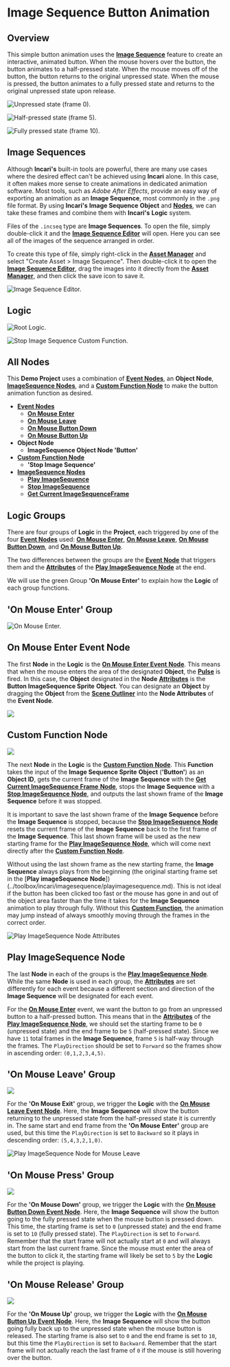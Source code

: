 # Image Sequence Button Animation

## Overview

This simple button animation uses the [**Image Sequence**](4-methods-of-animation.md#3.-image-sequence) feature to create an interactive, animated button. When the mouse hovers over the button, the button animates to a half-pressed state.  When the mouse moves off of the button, the button returns to the original unpressed state.  When the mouse is pressed, the button animates to a fully pressed state and returns to the original unpressed state upon release.

![Unpressed state (frame 0).](../.gitbook/assets/demoimgsq-unpressed.png)

![Half-pressed state (frame 5).](../.gitbook/assets/demoimgsq-halfpressed.png)

![Fully pressed state (frame 10).](../.gitbook/assets/demoimgsq-fullypressed.png)

## Image Sequences

Although **Incari's** built-in tools are powerful, there are many use cases where the desired effect can't be achieved using **Incari** alone. In this case, it often makes more sense to create animations in dedicated animation software. Most tools, such as _Adobe After Effects_, provide an easy way of exporting an animation as an **Image Sequence**, most commonly in the `.png` file format. By using **Incari's** **Image Sequence** **Object** and [**Nodes**](../toolbox/incari/imagesequence/README.md), we can take these frames and combine them with **Incari's** **Logic** system.

Files of the `.incseq` type are **Image Sequences**. To open the file, simply double-click it and the [**Image Sequence Editor**](../modules/image-sequence-editor.md) will open. Here you can see all of the images of the sequence arranged in order.

To create this type of file, simply right-click in the [**Asset Manager**](../modules/asset-manager.md) and select "Create Asset > Image Sequence". Then double-click it to open the [**Image Sequence Editor**](../modules/image-sequence-editor.md), drag the images into it directly from the [**Asset Manager**](../modules/asset-manager.md), and then click the save icon to save it.

![Image Sequence Editor.](../.gitbook/assets/demoimgsq-imagesequenceeditor.png)

## Logic

![Root Logic.](../.gitbook/assets/demoimgsq-rootlogic.png)

![Stop Image Sequence Custom Function.](../.gitbook/assets/demoimgsq-stopimagefunction.png)


## All Nodes

This **Demo Project** uses a combination of [**Event Nodes**](../toolbox/events/README.md), an **Object Node**, [**ImageSequence Nodes**](../toolbox/incari/imagesequence/README.md), and a [**Custom Function Node**](../toolbox/functions/README.md) to make the button animation function as desired.

* [**Event Nodes**](../toolbox/events/README.md)
  * [**On Mouse Enter**](../toolbox/events/mouse/on-mouse-enter.md)
  * [**On Mouse Leave**](../toolbox/events/mouse/on-mouse-leave.md)
  * [**On Mouse Button Down**](../toolbox/events/mouse/on-mouse-button-down.md)
  * [**On Mouse Button Up**](../toolbox/events/mouse/on-mouse-button-up.md)
* **Object Node**
  * **ImageSequence Object Node 'Button'**
* [**Custom Function Node**](../toolbox/functions/README.md)
  * **'Stop Image Sequence'**
* [**ImageSequence Nodes**](../toolbox/incari/imagesequence/README.md)
  * [**Play ImageSequence**](../toolbox/incari/imagesequence/playimagesequence.md)
  * [**Stop ImageSequence**](../toolbox/incari/imagesequence/stopimagesequence.md)
  * [**Get Current ImageSequenceFrame**](../toolbox/incari/imagesequence/getcurrentimagesequenceframe.md)

## Logic Groups

There are four groups of **Logic** in the **Project**, each triggered by one of the four [**Event Nodes**](../toolbox/events/README.md) used: [**On Mouse Enter**](../toolbox/events/mouse/on-mouse-enter.md), [**On Mouse Leave**](../toolbox/events/mouse/on-mouse-leave.md), [**On Mouse Button Down**](../toolbox/events/mouse/on-mouse-button-down.md), and [**On Mouse Button Up**](../toolbox/events/mouse/on-mouse-button-up.md).

The two differences between the groups are the [**Event Node**](../toolbox/events/README.md) that triggers them and the [**Attributes**](../objects-and-types/attributes/README.md) of the [**Play ImageSequence Node**](../toolbox/incari/imagesequence/playimagesequence.md) at the end.

We will use the green Group **'On Mouse Enter'** to explain how the **Logic** of each group functions.

## 'On Mouse Enter' Group

![On Mouse Enter.](../.gitbook/assets/demoimgsq-onmouseenter.png)

## On Mouse Enter Event Node

The first **Node** in the **Logic** is the [**On Mouse Enter Event** **Node**](../toolbox/events/mouse/on-mouse-enter.md). This means that when the mouse enters the area of the designated **Object**, the [**Pulse**](../modules/logic-editor.md#pulse) is fired.  In this case, the **Object** designated in the **Node** [**Attributes**](../objects-and-types/attributes/README.md) is the **Button ImageSequence Sprite** **Object**.  You can designate an **Object** by dragging the **Object** from the [**Scene Outliner**](../modules/scene-outliner.md) into the **Node Attributes** of the **Event Node**.

![](../.gitbook/assets/demoimgsq-onmouseenterattr.png)

## Custom Function Node

![](../.gitbook/assets/demoimgsq-customfunctionnode.png)

The next **Node** in the **Logic** is the [**Custom Function** **Node**](../toolbox/functions/README.md). This **Function** takes the input of the **Image Sequence Sprite** **Object** (**'Button'**) as an **Object ID**, gets the current frame of the **Image Sequence** with the [**Get Current ImageSequence Frame** **Node**](../toolbox/incari/imagesequence/getcurrentimagesequenceframe.md), stops the **Image Sequence** with a [**Stop ImageSequence** **Node**](../toolbox/incari/imagesequence/stopimagesequence.md), and outputs the last shown frame of the **Image Sequence** before it was stopped.

It is important to save the last shown frame of the **Image Sequence** before the **Image Sequence** is stopped, because the [**Stop ImageSequence** **Node**](../toolbox/incari/imagesequence/stopimagesequence.md) resets the current frame of the **Image Sequence** back to the first frame of the **Image Sequence**. This last shown frame will be used as the new starting frame for the [**Play ImageSequence** **Node**](../toolbox/incari/imagesequence/playimagesequence.md), which will come next directly after the [**Custom Function** **Node**](../toolbox/functions/README.md).

Without using the last shown frame as the new starting frame, the **Image Sequence** always plays from the beginning (the original starting frame set in the [**Play imageSequence** **Node**])(../toolbox/incari/imagesequence/playimagesequence.md).  This is not ideal if the button has been clicked too fast or the mouse has gone in and out of the object area faster than the time it takes for the **Image Sequence** animation to play through fully.  Without this [**Custom Function**](../toolbox/functions/README.md), the animation may jump instead of always smoothly moving through the frames in the correct order.

![Play ImageSequence Node Attributes](../.gitbook/assets/demoimgsq-playimageattr.png)

## Play ImageSequence Node

The last **Node** in each of the groups is the [**Play ImageSequence** **Node**](../toolbox/incari/imagesequence/playimagesequence.md).  While the same **Node** is used in each group, the [**Attributes**](../objects-and-types/attributes/README.md) are set differently for each event because a different section and direction of the **Image Sequence** will be designated for each event.

For the [**On Mouse Enter**](../toolbox/events/mouse/on-mouse-enter.md) event, we want the button to go from an unpressed button to a half-pressed button.  This means that in the [**Attributes**](../objects-and-types/attributes/README.md) of the [**Play ImageSequence** **Node**](../toolbox/incari/imagesequence/playimagesequence.md), we should set the starting frame to be `0` (unpressed state) and the end frame to be `5` (half-pressed state).  Since we have `11` total frames in the **Image Sequence**, frame `5` is half-way through the frames.  The `PlayDirection` should be set to `Forward` so the frames show in ascending order: `(0,1,2,3,4,5)`.

## 'On Mouse Leave' Group

![](../.gitbook/assets/demoimgsq-onmouseleave.png)

For the **'On Mouse Exit'** group, we trigger the **Logic** with the [**On Mouse Leave Event** **Node**](../toolbox/events/mouse/on-mouse-leave.md). Here, the **Image Sequence** will show the button returning to the unpressed state from the half-pressed state it is currently in. The same start and end frame from the **'On Mouse Enter'** group are used, but this time the `PlayDirection` is set to `Backward` so it plays in descending order: `(5,4,3,2,1,0)`.

![Play ImageSequence Node for Mouse Leave](../.gitbook/assets/demoimgsq-playonmouseleave.png)

## 'On Mouse Press' Group

![](../.gitbook/assets/demoimgsq-onmousepress.png)

For the **'On Mouse Down'** group, we trigger the **Logic** with the [**On Mouse Button Down** **Event Node**](../toolbox/events/mouse/on-mouse-button-down.md). Here, the **Image Sequence** will show the button going to the fully pressed state when the mouse button is pressed down. This time, the starting frame is set to `0` (unpressed state) and the end frame is set to `10` (fully pressed state). The `PlayDirection` is set to `Forward`.  Remember that the start frame will not actually start at `0` and will always start from the last current frame.  Since the mouse must enter the area of the button to click it, the starting frame will likely be set to `5` by the **Logic** while the project is playing.

## 'On Mouse Release' Group

![](../.gitbook/assets/demoimgsq-onmouserelease.png)

For the **'On Mouse Up'** group, we trigger the **Logic** with the [**On Mouse Button Up** **Event Node**](../toolbox/events/mouse/on-mouse-button-up.md). Here, the **Image Sequence** will show the button going fully back up to the unpressed state when the mouse button is released. The starting frame is also set to `0` and the end frame is set to `10`, but this time the `PlayDirection` is set to `Backward`. Remember that the start frame will not actually reach the last frame of `0` if the mouse is still hovering over the button.

